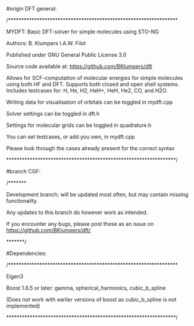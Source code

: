 #origin DFT general:

/*****************************************************************

MYDFT: Basic DFT-solver for simple molecules using STO-NG

Authors: B. Klumpers
         I.A.W. Filot

Published under GNU General Public License 3.0

Source code available at: https://github.com/BKlumpers/dft

Allows for SCF-computation of molecular energies for simple molecules
using both HF and DFT. Supports both closed and open shell systems.
Includes testcases for: H, He, H2, HeH+, HeH, He2, CO, and H2O.

Writing data for visualisation of orbitals can be toggled in mydft.cpp

Solver settings can be toggled in dft.h

Settings for molecular grids can be toggled in quadrature.h


You can set testcases, or add you own, in mydft.cpp

Please look through the cases already present for the correct syntax

*****************************************************************/


#branch CGF:

/*******

Development branch; will be updated most often, but may contain missing functionality.

Any updates to this branch do however work as intended.

If you encounter any bugs, please post these as an issue on https://github.com/BKlumpers/dft/

*******/


#Dependencies:

/*****************************************************************

Eigen3

Boost 1.6.5 or later: gamma, spherical_harmonics, cubic_b_spline

(Does not work with earlier versions of boost as cubic_b_spline is not implemented)

*****************************************************************/